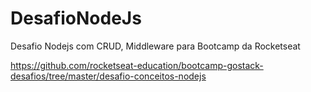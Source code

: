 # DesafioNodeJs
Desafio Nodejs com CRUD, Middleware para Bootcamp da Rocketseat

https://github.com/rocketseat-education/bootcamp-gostack-desafios/tree/master/desafio-conceitos-nodejs
